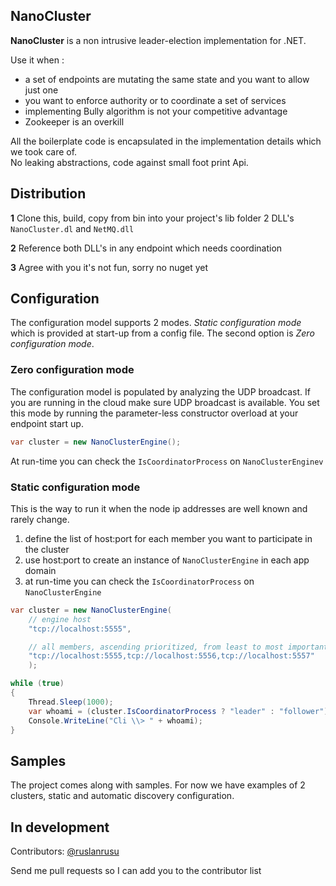 ## NanoCluster  

**NanoCluster** is a non intrusive leader-election implementation for .NET. 

Use it when :

- a set of endpoints are mutating the same state and you want to allow just one
- you want to enforce authority or to coordinate a set of services
- implementing Bully algorithm is not your competitive advantage
- Zookeeper is an overkill

All the boilerplate code is encapsulated in the implementation details which we took care of.  
No leaking abstractions, code against small foot print Api.


## Distribution ##

**1** Clone this, build, copy from bin into your project's lib folder 2 DLL's ```NanoCluster.dl``` and ```NetMQ.dll``` 

**2** Reference both DLL's in any endpoint which needs coordination

**3** Agree with you it's not fun, sorry no nuget yet

## Configuration ##
The configuration model supports 2 modes. *Static configuration mode* which is provided at start-up from a config file. The second option is *Zero configuration mode*. 

### Zero configuration mode ###
The configuration model is populated by analyzing the UDP broadcast. If you are running in the cloud make sure UDP broadcast is available. You set this mode by running the parameter-less constructor overload at your endpoint start up.

```csharp
var cluster = new NanoClusterEngine();
```
At run-time you can check the ```IsCoordinatorProcess``` on ```NanoClusterEnginev```

### Static configuration mode ###
This is the way to run it when the node ip addresses are well known and rarely change.

1. define the list of host:port for each member you want to participate in the cluster   
2. use host:port to create an instance of ```NanoClusterEngine``` in each app domain
3. at run-time you can check the ```IsCoordinatorProcess``` on ```NanoClusterEngine```


```csharp
var cluster = new NanoClusterEngine(
    // engine host	
    "tcp://localhost:5555",

    // all members, ascending prioritized, from least to most important
    "tcp://localhost:5555,tcp://localhost:5556,tcp://localhost:5557"
    );

while (true)
{
    Thread.Sleep(1000);
    var whoami = (cluster.IsCoordinatorProcess ? "leader" : "follower");
    Console.WriteLine("Cli \\> " + whoami);
}
```

## Samples ##
The project comes along with samples. For now we have examples of 2 clusters, static and automatic discovery configuration. 



## In development ##
Contributors: [@ruslanrusu](https://twitter.com/ruslanrusu) 

Send me pull requests so I can add you to the contributor list